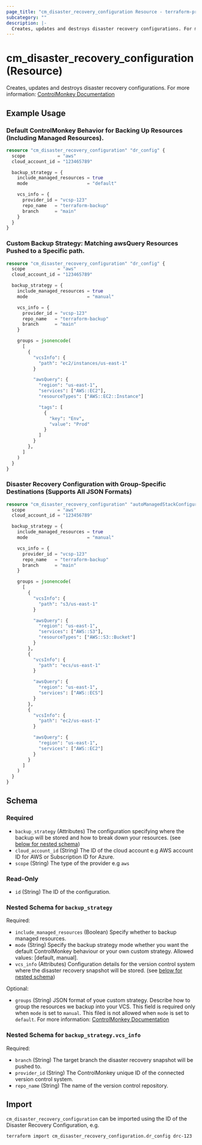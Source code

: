 ```yaml
---
page_title: "cm_disaster_recovery_configuration Resource - terraform-provider-cm"
subcategory: ""
description: |-
  Creates, updates and destroys disaster recovery configurations. For more information: ControlMonkey Documentation https://docs.controlmonkey.io/main-concepts/disaster-recovery
---
```


# cm_disaster_recovery_configuration (Resource)

Creates, updates and destroys disaster recovery configurations. For more information: [ControlMonkey Documentation](https://docs.controlmonkey.io/main-concepts/disaster-recovery)

## Example Usage
### Default ControlMonkey Behavior for Backing Up Resources (Including Managed Resources).
```terraform
resource "cm_disaster_recovery_configuration" "dr_config" {
  scope            = "aws"
  cloud_account_id = "123465789"

  backup_strategy = {
    include_managed_resources = true
    mode                      = "default"

    vcs_info = {
      provider_id = "vcsp-123"
      repo_name   = "terraform-backup"
      branch      = "main"
    }
  }
}
```

### Custom Backup Strategy: Matching awsQuery Resources Pushed to a Specific path.
```terraform
resource "cm_disaster_recovery_configuration" "dr_config" {
  scope            = "aws"
  cloud_account_id = "123465789"

  backup_strategy = {
    include_managed_resources = true
    mode                      = "manual"

    vcs_info = {
      provider_id = "vcsp-123"
      repo_name   = "terraform-backup"
      branch      = "main"
    }

    groups = jsonencode(
      [
        {
          "vcsInfo": {
            "path": "ec2/instances/us-east-1"
          }

          "awsQuery": {
            "region": "us-east-1",
            "services": ["AWS::EC2"],
            "resourceTypes": ["AWS::EC2::Instance"]

            "tags": [
              {
                "key": "Env",
                "value": "Prod"
              }
            ]
          }
        },
      ]
    )
  }
}
```

### Disaster Recovery Configuration with Group-Specific Destinations (Supports All JSON Formats)
```terraform
resource "cm_disaster_recovery_configuration" "autoManagedStackConfiguration" {
  scope            = "aws"
  cloud_account_id = "123456789"

  backup_strategy = {
    include_managed_resources = true
    mode                      = "manual"

    vcs_info = {
      provider_id = "vcsp-123"
      repo_name   = "terraform-backup"
      branch      = "main"
    }

    groups = jsonencode(
      [
        {
          "vcsInfo": {
            "path": "s3/us-east-1"
          }

          "awsQuery": {
            "region": "us-east-1",
            "services": ["AWS::S3"],
            "resourceTypes": ["AWS::S3::Bucket"]
          }
        },
        {
          "vcsInfo": {
            "path": "ecs/us-east-1"
          }

          "awsQuery": {
            "region": "us-east-1",
            "services": ["AWS::ECS"]
          }
        },
        {
          "vcsInfo": {
            "path": "ec2/us-east-1"
          }

          "awsQuery": {
            "region": "us-east-1",
            "services": ["AWS::EC2"]
          }
        }
      ]
    )
  }
}
```

<!-- schema generated by tfplugindocs -->
## Schema

### Required

- `backup_strategy` (Attributes) The configuration specifying where the backup will be stored and how to break down your resources. (see [below for nested schema](#nestedatt--backup_strategy))
- `cloud_account_id` (String) The ID of the cloud account e.g AWS account ID for AWS or Subscription ID for Azure.
- `scope` (String) The type of the provider e.g `aws`

### Read-Only

- `id` (String) The ID of the configuration.

<a id="nestedatt--backup_strategy"></a>
### Nested Schema for `backup_strategy`

Required:

- `include_managed_resources` (Boolean) Specify whether to backup managed resources.
- `mode` (String) Specify the backup strategy mode whether you want the default ControlMonkey behaviour or your own custom strategy. Allowed values: [default, manual].
- `vcs_info` (Attributes) Configuration details for the version control system where the disaster recovery snapshot will be stored. (see [below for nested schema](#nestedatt--backup_strategy--vcs_info))

Optional:

- `groups` (String) JSON format of youe custom strategy. Describe how to group the resources we backup into your VCS. This field is required only when `mode` is set to `manual`. This filed is not allowed when `mode` is set to `default`.
For more information: [ControlMonkey Documentation](https://docs.controlmonkey.io/main-concepts/disaster-recovery/infrastructure-daily-backup#how-to-configure)

<a id="nestedatt--backup_strategy--vcs_info"></a>
### Nested Schema for `backup_strategy.vcs_info`

Required:

- `branch` (String) The target branch the disaster recovery snapshot will be pushed to.
- `provider_id` (String) The ControlMonkey unique ID of the connected version control system.
- `repo_name` (String) The name of the version control repository.

## Import

`cm_disaster_recovery_configuration` can be imported using the ID of the Disaster Recovery Configuration, e.g.

```shell
terraform import cm_disaster_recovery_configuration.dr_config drc-123
```